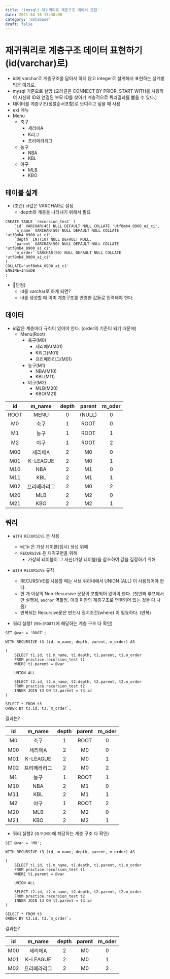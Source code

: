 ```yaml
---
title: '(mysql) 재귀쿼리로 계층구조 데이터 표현'
date: 2021-04-16 17:30:00
category: 'database'
draft: false
---
```


# 재귀쿼리로 계층구조 데이터 표현하기(id(varchar)로)

- id에 varchar로 계층구조를 담아서 하지 않고 integer로 설계해서 표현하는 설계방법은 [여기로.]()
- mysql 기준으로 설명 (오라클은 CONNECT BY PRIOR, START WITH를 사용하여
  자신의 ID와 연결된 부모 ID를 찾아가 계층적으로 쿼리결과를 뽑을 수 있다.)
- 데이터를 계층구조(정렬순서포함)로 보여주고 싶을 때 사용
- ex) 메뉴
- Menu
  - 축구
    - 세리에A
    - K리그
    - 프리메라리그
  - 농구
    - NBA
    - KBL
  - 야구
    - MLB
    - KBO

## 테이블 설계

- (조건) id값은 VARCHAR로 설정
  - depth와 계층을 나타내기 위해서 필요

```
CREATE TABLE `recursion_test` (
	`id` VARCHAR(45) NULL DEFAULT NULL COLLATE 'utf8mb4_0900_ai_ci',
	`m_name` VARCHAR(50) NULL DEFAULT NULL COLLATE 'utf8mb4_0900_ai_ci',
	`depth` INT(10) NULL DEFAULT NULL,
	`parent` VARCHAR(50) NULL DEFAULT NULL COLLATE 'utf8mb4_0900_ai_ci',
	`m_order` VARCHAR(50) NULL DEFAULT NULL COLLATE 'utf8mb4_0900_ai_ci'
)
COLLATE='utf8mb4_0900_ai_ci'
ENGINE=InnoDB
;
```

- 🧨단점)
  - id를 varchar로 하게 되면?
  - id를 생성할 때 이미 계층구조를 반영한 값들로 입력해야 한다.

## 데이터

- id값은 계층마다 규칙이 있어야 한다. (order의 기준이 되기 때문에)
  - Menu(Root)
    - 축구(M0)
      - 세리에A(M01)
      - K리그(M01)
      - 프리메라리그(M01)
    - 농구(M1)
      - NBA(M10)
      - KBL(M11)
    - 야구(M2)
      - MLB(M20)
      - KBO(M21)

|  id  |    m_name    | depth | parent | m_oder |
| :--: | :----------: | :---: | :----: | :----: |
| ROOT |     MENU     |   0   | (NULL) |   0    |
|  M0  |     축구     |   1   |  ROOT  |   0    |
|  M1  |     농구     |   1   |  ROOT  |   1    |
|  M2  |     야구     |   1   |  ROOT  |   2    |
| M00  |   세리에A    |   2   |   M0   |   0    |
| M01  |   K-LEAGUE   |   2   |   M0   |   1    |
| M10  |     NBA      |   2   |   M1   |   0    |
| M11  |     KBL      |   2   |   M1   |   1    |
| M02  | 프리메라리그 |   2   |   M0   |   2    |
| M20  |     MLB      |   2   |   M2   |   0    |
| M21  |     KBO      |   2   |   M2   |   1    |

## 쿼리

- `WITH RECURSIVE` 문 사용

  - `WITH` 은 가상 테이블(임시) 생성 위해
  - `RECURSIVE` 은 재귀구현을 위해
    - 가상의 테이블이 그 자신(가상 테이블)을 참조하여 값을 결정하기 위해

- `WITH RECURSIVE` 규칙

  - RECURSIVE를 사용할 때는 서브 쿼리내에서 UNION (ALL) 이 사용되어야 한다.
  - 한 개 이상의 Non-Recursive 문장이 포함되어 있어야 한다. (첫번째 루프에서만 실행됨, `anchor` 역할임. 이것 미만의 계층구조로 연결되어 있는 것들 다 나옴)
  - 반복되는 Recursive문은 반드시 정지조건(where) 이 필요하다. (반복)

- 쿼리 실행1 (`메뉴(ROOT)`에 해당하는 계층 구조 다 확인)

```
SET @var = 'ROOT';

WITH RECURSIVE t3 (id, m_name, depth, parent, m_order) AS

(
	SELECT t1.id, t1.m_name, t1.depth, t1.parent, t1.m_order
	FROM practice.recursion_test t1
	WHERE t1.parent = @var

	UNION ALL

	SELECT t2.id, t2.m_name, t2.depth, t2.parent, t2.m_order
	FROM practice.recursion_test t2
	INNER JOIN t3 ON t2.parent = t3.id
)

SELECT * FROM t3
ORDER BY t3.id, t3.`m_order`;
```

결과는?

| id  |    m_name    | depth | parent | m_oder |
| :-: | :----------: | :---: | :----: | :----: |
| M0  |     축구     |   1   |  ROOT  |   0    |
| M00 |   세리에A    |   2   |   M0   |   0    |
| M01 |   K-LEAGUE   |   2   |   M0   |   1    |
| M02 | 프리메라리그 |   2   |   M0   |   2    |
| M1  |     농구     |   1   |  ROOT  |   1    |
| M10 |     NBA      |   2   |   M1   |   0    |
| M11 |     KBL      |   2   |   M1   |   1    |
| M2  |     야구     |   1   |  ROOT  |   2    |
| M20 |     MLB      |   2   |   M2   |   0    |
| M21 |     KBO      |   2   |   M2   |   1    |

- 쿼리 실행2 (`축구(M0)`에 해당하는 계층 구조 다 확인)

```
SET @var = 'M0';

WITH RECURSIVE t3 (id, m_name, depth, parent, m_order) AS

(
	SELECT t1.id, t1.m_name, t1.depth, t1.parent, t1.m_order
	FROM practice.recursion_test t1
	WHERE t1.parent = @var

	UNION ALL

	SELECT t2.id, t2.m_name, t2.depth, t2.parent, t2.m_order
	FROM practice.recursion_test t2
	INNER JOIN t3 ON t2.parent = t3.id
)

SELECT * FROM t3
ORDER BY t3.id, t3.`m_order`;
```

결과는?

| id  |    m_name    | depth | parent | m_oder |
| :-: | :----------: | :---: | :----: | :----: |
| M00 |   세리에A    |   2   |   M0   |   0    |
| M01 |   K-LEAGUE   |   2   |   M0   |   1    |
| M02 | 프리메라리그 |   2   |   M0   |   2    |
